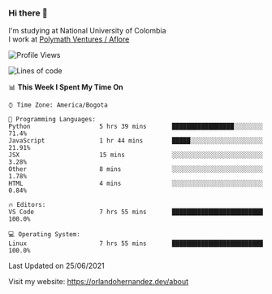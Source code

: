 ### Hi there 👋


<!--**AR4Z/AR4Z** is a ✨ _special_ ✨ repository because its `README.md` (this file) appears on your GitHub profile.

Here are some ideas to get you started:-->
I'm studying at National University of Colombia
<br>
I work at <a href="https://www.aflore.co/">Polymath Ventures / Aflore</a>
<br>

<!--START_SECTION:waka-->
![Profile Views](http://img.shields.io/badge/Profile%20Views-0-blue)

![Lines of code](https://img.shields.io/badge/From%20Hello%20World%20I%27ve%20Written-3.5%20million%20lines%20of%20code-blue)

📊 **This Week I Spent My Time On** 

```text
⌚︎ Time Zone: America/Bogota

💬 Programming Languages: 
Python                   5 hrs 39 mins       █████████████████░░░░░░░░   71.4% 
JavaScript               1 hr 44 mins        █████░░░░░░░░░░░░░░░░░░░░   21.91% 
JSX                      15 mins             ░░░░░░░░░░░░░░░░░░░░░░░░░   3.28% 
Other                    8 mins              ░░░░░░░░░░░░░░░░░░░░░░░░░   1.78% 
HTML                     4 mins              ░░░░░░░░░░░░░░░░░░░░░░░░░   0.84%

🔥 Editors: 
VS Code                  7 hrs 55 mins       █████████████████████████   100.0%

💻 Operating System: 
Linux                    7 hrs 55 mins       █████████████████████████   100.0%

```


 Last Updated on 25/06/2021
<!--END_SECTION:waka-->


Visit my website: https://orlandohernandez.dev/about

